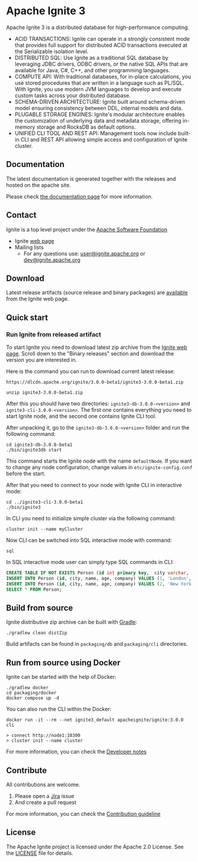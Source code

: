 Apache Ignite 3
===

Apache Ignite 3 is a distributed database for high-performance computing.

* ACID TRANSACTIONS: Ignite can operate in a strongly consistent mode that provides full support for distributed ACID transactions executed at the Serializable isolation level.
* DISTRIBUTED SQL: Use Ignite as a traditional SQL database by leveraging JDBC drivers, ODBC drivers, or the native SQL APIs that are available for Java, C#, C++, and other programming languages.
* COMPUTE API: With traditional databases, for in-place calculations, you use stored procedures that are written in a language such as PL/SQL. With Ignite, you use modern JVM languages to develop and execute custom tasks across your distributed database.
* SCHEMA-DRIVEN ARCHITECTURE: Ignite built around schema-driven model ensuring consistency between DDL, internal models and data.
* PLUGABLE STORAGE ENGINES: Ignite's modular architecture enables the customization of underlying data and metadata storage, offering in-memory storage and RocksDB as default options.
* UNIFIED CLI TOOL AND REST API: Management tools now include built-in CLI and REST API allowing simple access and configuration of Ignite cluster.

## Documentation

The latest documentation is generated together with the releases and hosted on the apache site.

Please check [the documentation page](https://ignite.apache.org/docs/3.0.0-beta/) for more information.

## Contact

Ignite is a top level project under the [Apache Software Foundation](https://apache.org)

* Ignite [web page](https://ignite.apache.org)
* Mailing lists
    * For any questions use: [user@ignite.apache.org](https://lists.apache.org/list.html?user@ignite.apache.org) or [dev@ignite.apache.org](https://lists.apache.org/list.html?dev@ignite.apache.org)

## Download

Latest release artifacts (source release and binary packages) are [available](https://ignite.apache.org/download.cgi) from the Ignite web page.

## Quick start

### Run Ignite from released artifact

To start Ignite you need to download latest zip archive from the [Ignite web page](https://ignite.apache.org/download.cgi). 
Scroll down to the "Binary releases" section and download the version you are interested in.

Here is the command you can run to download current latest release:

```shell
https://dlcdn.apache.org/ignite/3.0.0-beta1/ignite3-3.0.0-beta1.zip
```

```shell
unzip ignite3-3.0.0-beta1.zip
```
After this you should have two directories: `ignite3-db-3.0.0-<version>` and `ignite3-cli-3.0.0-<version>`. 
The first one contains everything you need to start Ignite node, and the second one contains Ignite CLI tool.

After unpacking it, go to the `ignite3-db-3.0.0-<version>` folder and run the following command:

```shell
cd ignite3-db-3.0.0-beta1
./bin/ignite3db start
```

This command starts the Ignite node with the name `defaultNode`. 
If you want to change any node configuration, change values in `etc/ignite-config.conf` before the start.

After that you need to connect to your node with Ignite CLI in interactive mode:

```shell
cd ../ignite3-cli-3.0.0-beta1
./bin/ignite3
```

In CLI you need to initialize simple cluster via the following command:

```
cluster init --name myCluster
```

Now CLI can be switched into SQL interactive mode with command:

```
sql
```

In SQL interactive mode user can simply type SQL commands in CLI:

```sql
CREATE TABLE IF NOT EXISTS Person (id int primary key,  city varchar,  name varchar,  age int,  company varchar);
INSERT INTO Person (id, city, name, age, company) VALUES (1, 'London', 'John Doe', 42, 'Apache');
INSERT INTO Person (id, city, name, age, company) VALUES (2, 'New York', 'Jane Doe', 36, 'Apache');
SELECT * FROM Person;
```

## Build from source

Ignite distributive zip archive can be built with [Gradle](https://gradle.org/):

```shell
./gradlew clean distZip
```

Build artifacts can be found in `packaging/db` and `packaging/cli` directories.

## Run from source using Docker

Ignite can be started with the help of Docker:

```shell
./gradlew docker
cd packaging/docker
docker compose up -d
```

You can also run the CLI within the Docker:

```shell
docker run -it --rm --net ignite3_default apacheignite/ignite:3.0.0 cli
```

```
> connect http://node1:10300
> cluster init --name cluster
```

For more information, you can check the [Developer notes](./DEVNOTES.md)

## Contribute

All contributions are welcome.

1. Please open a [Jira](https://issues.apache.org/jira/projects/IGNITE/issues) issue
2. And create a pull request

For more information, you can check the [Contribution guideline](./CONTRIBUTING.md)

## License

The Apache Ignite project is licensed under the Apache 2.0 License. See the [LICENSE](./LICENSE.txt) file for details.
